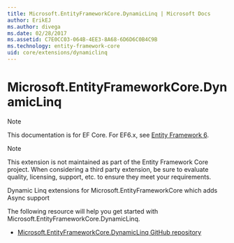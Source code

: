 ```yaml
---
title: Microsoft.EntityFrameworkCore.DynamicLinq | Microsoft Docs
author: ErikEJ
ms.author: divega
ms.date: 02/28/2017
ms.assetid: C7E0CC03-064B-4EE3-8A68-6D6D6C0B4C9B
ms.technology: entity-framework-core
uid: core/extensions/dynamiclinq
---
```


# Microsoft.EntityFrameworkCore.DynamicLinq

> [!NOTE]
> This documentation is for EF Core. For EF6.x, see [Entity Framework 6](../../ef6/index.md).

> [!NOTE]
> This extension is not maintained as part of the Entity Framework Core project. When considering a third party extension, be sure to evaluate quality, licensing, support, etc. to ensure they meet your requirements.

Dynamic Linq extensions for Microsoft.EntityFrameworkCore which adds Async support

The following resource will help you get started with Microsoft.EntityFrameworkCore.DynamicLinq.
* [Microsoft.EntityFrameworkCore.DynamicLinq GitHub repository](https://github.com/StefH/System.Linq.Dynamic.Core/)
